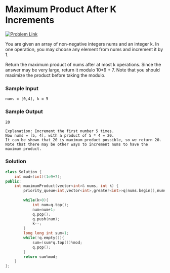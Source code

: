 #  Maximum Product After K Increments

[![Problem Link](https://img.shields.io/badge/-LeetCode-FFA116?style=for-the-badge&logo=LeetCode&logoColor=black)](https://leetcode.com/problems/maximum-product-after-k-increments/description/)

You are given an array of non-negative integers nums and an integer k. In one operation, 
you may choose any element from nums and increment it by 1.

Return the maximum product of nums after at most k operations. Since the answer may be very large, 
return it modulo 10*9 + 7. Note that you should maximize the product before taking the modulo. 

### Sample Input
```
nums = [0,4], k = 5
```

### Sample Output
```
20

Explanation: Increment the first number 5 times.
Now nums = [5, 4], with a product of 5 * 4 = 20.
It can be shown that 20 is maximum product possible, so we return 20.
Note that there may be other ways to increment nums to have the maximum product.
```

### Solution
```cpp
class Solution {
    int mod=(int)(1e9+7);
public:
    int maximumProduct(vector<int>& nums, int k) {
        priority_queue<int,vector<int>,greater<int>>q(nums.begin(),nums.end());
        
        while(k>0){
            int num=q.top();
            num=num+1;
            q.pop();
            q.push(num);
            k--;
        }
        long long int sum=1;
        while(!q.empty()){
            sum=(sum*q.top())%mod;
            q.pop();
        }
        return sum%mod;
    }
};
```
